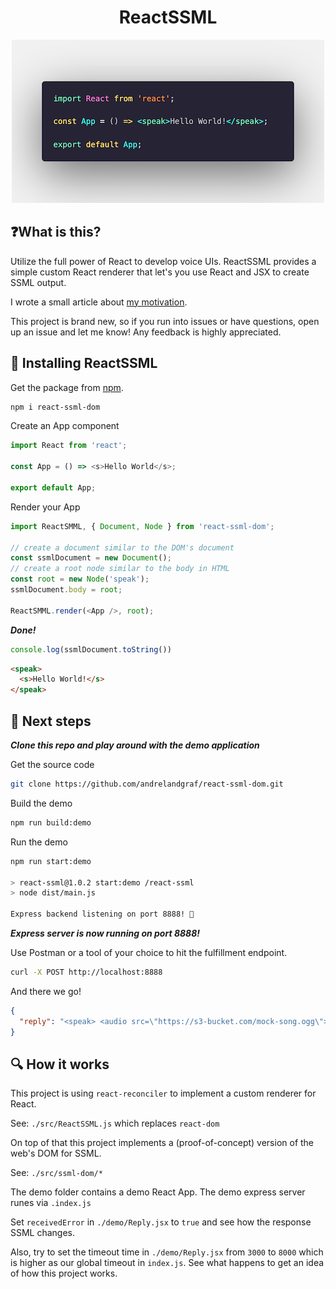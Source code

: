<h1 align="center">
  ReactSSML
</h1>
<div align="center">
  <img src="code.png" alt="Hello World SSML" />
</div>

## ❓What is this?

Utilize the full power of React to develop voice UIs. ReactSSML provides a simple custom React renderer that let's you use React and JSX to create SSML output.

I wrote a small article about [my motivation](https://medium.com/@andre.timo.landgraf/a-react-renderer-for-ssml-91cdd1d66b3e).

This project is brand new, so if you run into issues or have questions, open up an issue and let me know! Any feedback is highly appreciated.

## 🚀 Installing ReactSSML

Get the package from [npm](https://www.npmjs.com/package/react-ssml-dom).

```bash
npm i react-ssml-dom
```

Create an App component

```javascript
import React from 'react';

const App = () => <s>Hello World</s>;

export default App;
```

Render your App

```javascript
import ReactSMML, { Document, Node } from 'react-ssml-dom';

// create a document similar to the DOM's document
const ssmlDocument = new Document();
// create a root node similar to the body in HTML
const root = new Node('speak');
ssmlDocument.body = root;

ReactSMML.render(<App />, root);
```

***Done!***

```javascript
console.log(ssmlDocument.toString())
```

```html
<speak>
  <s>Hello World!</s>
</speak>
```

## 🌟 Next steps

***Clone this repo and play around with the demo application***

Get the source code

```bash
git clone https://github.com/andrelandgraf/react-ssml-dom.git
```

Build the demo

```bash
npm run build:demo
```

Run the demo 

```bash
npm run start:demo

> react-ssml@1.0.2 start:demo /react-ssml
> node dist/main.js

Express backend listening on port 8888! 🚀
```

***Express server is now running on port 8888!***

Use Postman or a tool of your choice to hit the fulfillment endpoint.

```bash
curl -X POST http://localhost:8888
```

And there we go!

```json
{
  "reply": "<speak> <audio src=\"https://s3-bucket.com/mock-song.ogg\">  Oh, I am sorry, this file seems not to work, please try another song</audio> </speak>"
}
```

## 🔍 How it works 

This project is using `react-reconciler` to implement a custom renderer for React.

See: `./src/ReactSSML.js` which replaces `react-dom`

On top of that this project implements a (proof-of-concept) version of the web's DOM for SSML.

See: `./src/ssml-dom/*`

The demo folder contains a demo React App. The demo express server runes via `.index.js`

Set `receivedError` in `./demo/Reply.jsx` to `true` and see how the response SSML changes.

Also, try to set the timeout time in `./demo/Reply.jsx` from `3000` to `8000` which is higher as our global timeout in `index.js`. See what happens to get an idea of how this project works.